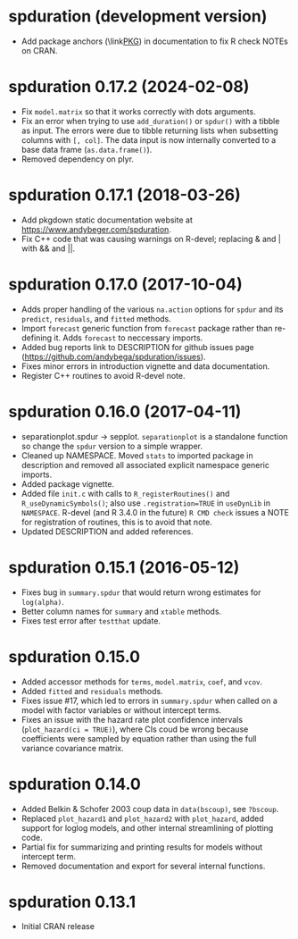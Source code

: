 # spduration (development version)

- Add package anchors (\link[PKG](foo)) in documentation to fix R check NOTEs on CRAN. 

# spduration 0.17.2 (2024-02-08)

- Fix `model.matrix` so that it works correctly with dots arguments.
- Fix an error when trying to use `add_duration()` or `spdur()` with a tibble as input. The errors were due to tibble returning lists when subsetting columns with `[, col]`. The data input is now internally converted to a base data frame (`as.data.frame()`).
- Removed dependency on plyr. 

# spduration 0.17.1 (2018-03-26)

- Add pkgdown static documentation website at https://www.andybeger.com/spduration.
- Fix C++ code that was causing warnings on R-devel; replacing & and | with && and ||. 

# spduration 0.17.0 (2017-10-04)

- Adds proper handling of the various `na.action` options for `spdur` and its `predict`, `residuals`, and `fitted` methods. 
- Import `forecast` generic function from `forecast` package rather than re-defining it. Adds `forecast` to neccessary imports. 
- Added bug reports link to DESCRIPTION for github issues page (https://github.com/andybega/spduration/issues). 
- Fixes minor errors in introduction vignette and data documentation. 
- Register C++ routines to avoid R-devel note.

# spduration 0.16.0 (2017-04-11)

- separationplot.spdur -> sepplot. `separationplot` is a standalone function so change the `spdur` version to a simple wrapper. 
- Cleaned up NAMESPACE. Moved `stats` to imported package in description and removed all associated explicit namespace generic imports. 
- Added package vignette.
- Added file `init.c` with calls to `R_registerRoutines()` and `R_useDynamicSymbols()`; also use `.registration=TRUE` in `useDynLib` in `NAMESPACE`. R-devel (and R 3.4.0 in the future) `R CMD check` issues a NOTE for registration of routines, this is to avoid that note.  
- Updated DESCRIPTION and added references.

# spduration 0.15.1 (2016-05-12)

- Fixes bug in `summary.spdur` that would return wrong estimates for `log(alpha)`.
- Better column names for `summary` and `xtable` methods.
- Fixes test error after `testthat` update.

# spduration 0.15.0

- Added accessor methods for `terms`, `model.matrix`, `coef`, and `vcov`. 
- Added `fitted` and `residuals` methods.
- Fixes issue #17, which led to errors in `summary.spdur` when called on a model 
with factor variables or without intercept terms. 
- Fixes an issue with the hazard rate plot confidence intervals (`plot_hazard(ci = TRUE)`), where CIs coud be wrong because coefficients were sampled by equation rather than using the full variance covariance matrix.

# spduration 0.14.0

- Added Belkin & Schofer 2003 coup data in `data(bscoup)`, see `?bscoup`. 
- Replaced `plot_hazard1` and `plot_hazard2` with `plot_hazard`, added support for loglog models, and other internal streamlining of plotting code. 
- Partial fix for summarizing and printing results for models without intercept term.
- Removed documentation and export for several internal functions.

# spduration 0.13.1

- Initial CRAN release

